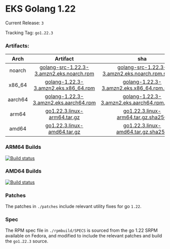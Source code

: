 # EKS Golang 1.22

Current Release: `3`

Tracking Tag: `go1.22.3`

### Artifacts:  
|Arch|Artifact|sha|
|:---:|:---:|:---:|
|noarch|[golang-src-1.22.3-3.amzn2.eks.noarch.rpm](https://distro.eks.amazonaws.com/golang-go1.22.3/releases/3/x86_64/RPMS/noarch/golang-src-1.22.3-3.amzn2.eks.noarch.rpm)|[golang-src-1.22.3-3.amzn2.eks.noarch.rpm.sha256](https://distro.eks.amazonaws.com/golang-go1.22.3/releases/3/x86_64/RPMS/noarch/golang-src-1.22.3-3.amzn2.eks.noarch.rpm.sha256)|
|x86_64|[golang-1.22.3-3.amzn2.eks.x86_64.rpm](https://distro.eks.amazonaws.com/golang-go1.22.3/releases/3/x86_64/RPMS/x86_64/golang-1.22.3-3.amzn2.eks.x86_64.rpm)|[golang-1.22.3-3.amzn2.eks.x86_64.rpm.sha256](https://distro.eks.amazonaws.com/golang-go1.22.3/releases/3/x86_64/RPMS/x86_64/golang-1.22.3-3.amzn2.eks.x86_64.rpm.sha256)|
|aarch64|[golang-1.22.3-3.amzn2.eks.aarch64.rpm](https://distro.eks.amazonaws.com/golang-go1.22.3/releases/3/aarch64/RPMS/aarch64/golang-1.22.3-3.amzn2.eks.aarch64.rpm)|[golang-1.22.3-3.amzn2.eks.aarch64.rpm.sha256](https://distro.eks.amazonaws.com/golang-go1.22.3/releases/3/aarch64/RPMS/aarch64/golang-1.22.3-3.amzn2.eks.aarch64.rpm.sha256)|
|arm64|[go1.22.3.linux-arm64.tar.gz](https://distro.eks.amazonaws.com/golang-go1.22.3/releases/3/archives/linux/arm64/go1.22.3.linux-arm64.tar.gz)|[go1.22.3.linux-arm64.tar.gz.sha256](https://distro.eks.amazonaws.com/golang-go1.22.3/releases/3/archives/linux/arm64/go1.22.3.linux-arm64.tar.gz.sha256)|
|amd64|[go1.22.3.linux-amd64.tar.gz](https://distro.eks.amazonaws.com/golang-go1.22.3/releases/3/archives/linux/amd64/go1.22.3.linux-amd64.tar.gz)|[go1.22.3.linux-amd64.tar.gz.sha256](https://distro.eks.amazonaws.com/golang-go1.22.3/releases/3/archives/linux/amd64/go1.22.3.linux-amd64.tar.gz.sha256)|


### ARM64 Builds
[![Build status](https://prow.eks.amazonaws.com/badge.svg?jobs=golang-1-22-ARM64-PROD-tooling-postsubmit)](https://prow.eks.amazonaws.com/?repo=aws%2Feks-distro-build-tooling&type=postsubmit)

### AMD64 Builds
[![Build status](https://prow.eks.amazonaws.com/badge.svg?jobs=golang-1-22-tooling-postsubmit)](https://prow.eks.amazonaws.com/?repo=aws%2Feks-distro-build-tooling&type=postsubmit)

### Patches
The patches in `./patches` include relevant utility fixes for go `1.22`.

### Spec
The RPM spec file in `./rpmbuild/SPECS` is sourced from the go 1.22 SRPM available on Fedora, and modified to include the relevant patches and build the `go1.22.3` source.
